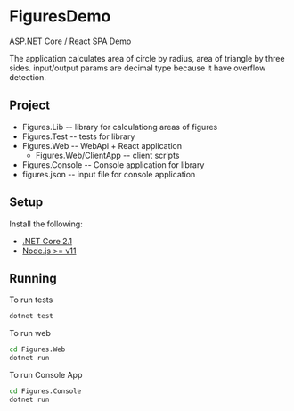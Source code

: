 # FiguresDemo
ASP.NET Core / React SPA Demo

The application calculates area of circle by radius, area of triangle by three sides.
input/output params are decimal type because it have overflow detection.

## Project

   - Figures.Lib -- library for calculationg areas of figures
   - Figures.Test -- tests for library
   - Figures.Web -- WebApi + React application
      - Figures.Web/ClientApp -- client scripts
   - Figures.Console -- Console application for library
   - figures.json -- input file for console application

## Setup

Install the following:
   - [.NET Core 2.1](https://www.microsoft.com/net/core)
   - [Node.js >= v11](https://nodejs.org/en/download/)
   
## Running

To run tests

``` bash
dotnet test
```

To run web

``` bash
cd Figures.Web
dotnet run
```

To run Console App

``` bash
cd Figures.Console
dotnet run
```

